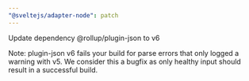 ```yaml
---
"@sveltejs/adapter-node": patch
---
```


Update dependency @rollup/plugin-json to v6

Note: plugin-json v6 fails your build for parse errors that only logged a warning with v5. We consider this a bugfix as only healthy input should result in a successful build.
